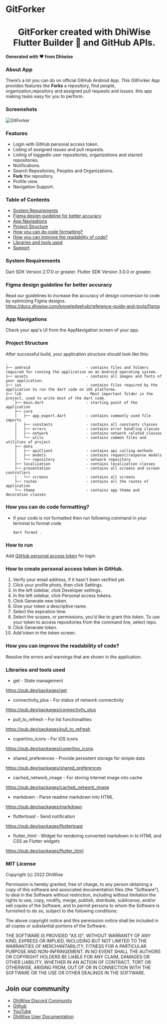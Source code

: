 
# GitForker

<div>
  <h1 align="center">GitForker created with DhiWise Flutter Builder  🚀 and GitHub APIs.  </h1>
  <strong>
    Generated with ❤️ from Dhiwise
  </strong>
</div>

### About App
There’s a lot you can do on official GitHub Android App. This GitForker App provides features like **Forks** a repository, find people, organization,repository and assigned pull requests and issues. this app making tasks easy for you to perform.

### Screenshots
![GitForker](https://uploads-ssl.webflow.com/618fa90c201104b94458e1fb/632b0015d3bb4980495ffbc0_Mockup.jpg "GitForker")

### Features
- Login with GitHub personal access token.
- Listing of assigned issues and pull requests.
- Listing of loggedIn user repositories, organizations and starred repositories.
- Notifications.
- Search Repositories, Peoples and Organizations.
- **Fork** the repository.
- Profile view.
- Navigation Support.

### Table of Contents
- [System Requirements](#system-requirements)
- [Figma design guideline for better accuracy](#figma-design-guideline-for-better-accuracy)
- [App Navigations](#app-navigations)
- [Project Structure](#project-structure)
- [How you can do code formatting?](#how-you-can-do-code-formatting)
- [How you can improve the readability of code?](#how-you-can-improve-the-readability-of-code)
- [Libraries and tools used](#libraries-and-tools-used)
- [Support](#join-our-community)

### System Requirements

Dart SDK Version 2.17.0 or greater.
Flutter SDK Version 3.0.0 or greater.

### Figma design guideline for better accuracy

Read our guidelines to increase the accuracy of design conversion to code by optimizing Figma designs.
https://docs.dhiwise.com/knowledgehub/reference-guide-and-tools/figma

### App Navigations

Check your app's UI from the AppNavigation screen of your app.

### Project Structure

After successful build, your application structure should look like this:


```
.
├── android                         - contains files and folders required for running the application on an Android operating system.
├── assets                          - contains all images and fonts of your application.
├── ios                             - contains files required by the application to run the dart code on iOS platforms.
├── lib                             - Most important folder in the project, used to write most of the dart code.
    ├── main.dart                   - starting point of the application
    ├── core
    │   ├── app_export.dart         - contains commonly used file imports 
    │   ├── constants               - contains all constants classes
    │   ├── errors                  - contains error handling classes                  
    │   ├── network                 - contains network related classes
    │   └── utils                   - contains common files and utilities of project
    ├── data
    │   ├── apiClient               - contains api calling methods 
    │   ├── models                  - contains request/response models 
    │   └── repository              - network repository
    ├── localization                - contains localization classes
    ├── presentation                - contains all screens and screen controllers
    │   └── screens                 - contains all screens
    ├── routes                      - contains all the routes of application
    └── theme                       - contains app theme and decoration classes
```


### How you can do code formatting?

- if your code is not formatted then run following command in your terminal to format code
  ```
  dart format .
  ```

### How to run
Add [GitHub personal access token](https://github.com/settings/tokens) for login.

### How to create personal access token in GitHub.
1. Verify your email address, if it hasn't been verified yet.
2. Click your profile photo, then click Settings.
3. In the left sidebar, click  Developer settings.
4. In the left sidebar, click Personal access tokens.
5. Click Generate new token.
6. Give your token a descriptive name.
7. Select the expiration time.
8. Select the scopes, or permissions, you'd like to grant this token. To use your token to access repositories from the command line, select repo.
9. Click Generate token.
10. Add token in the token screen.

### How you can improve the readability of code?

Resolve the errors and warnings that are shown in the application.

### Libraries and tools used


- get - State management

https://pub.dev/packages/get

- connectivity_plus - For status of network connectivity

https://pub.dev/packages/connectivity_plus

- pull_to_refresh - For list functionalities

https://pub.dev/packages/pull_to_refresh

- cupertino_icons - For iOS icons

https://pub.dev/packages/cupertino_icons

- shared_preferences - Provide persistent storage for simple data

https://pub.dev/packages/shared_preferences

- cached_network_image - For storing internet image into cache

https://pub.dev/packages/cached_network_image

- markdown - Parse readme markdown into HTML

https://pub.dev/packages/markdown

- fluttertoast - Send notification

https://pub.dev/packages/fluttertoast

- flutter_html -  Widget for rendering converted markdown in to HTML and CSS as Flutter widgets

https://pub.dev/packages/flutter_html


### MIT License

Copyright (c) 2022 DhiWise

Permission is hereby granted, free of charge, to any person obtaining a copy
of this software and associated documentation files (the "Software"), to deal
in the Software without restriction, including without limitation the rights
to use, copy, modify, merge, publish, distribute, sublicense, and/or sell
copies of the Software, and to permit persons to whom the Software is
furnished to do so, subject to the following conditions:

The above copyright notice and this permission notice shall be included in all
copies or substantial portions of the Software.

THE SOFTWARE IS PROVIDED "AS IS", WITHOUT WARRANTY OF ANY KIND, EXPRESS OR
IMPLIED, INCLUDING BUT NOT LIMITED TO THE WARRANTIES OF MERCHANTABILITY,
FITNESS FOR A PARTICULAR PURPOSE AND NON-INFRINGEMENT. IN NO EVENT SHALL THE
AUTHORS OR COPYRIGHT HOLDERS BE LIABLE FOR ANY CLAIM, DAMAGES OR OTHER
LIABILITY, WHETHER IN AN ACTION OF CONTRACT, TORT OR OTHERWISE, ARISING FROM,
OUT OF OR IN CONNECTION WITH THE SOFTWARE OR THE USE OR OTHER DEALINGS IN THE
SOFTWARE.

## Join our community

- [DhiWise Discord Community](https://discord.gg/hTuNauNjyJ)
- [Github](https://github.com/DhiWise)
- [YouTube](https://www.youtube.com/c/DhiWise)
- [DhiWise User Documentation](https://docs.dhiwise.com/)
